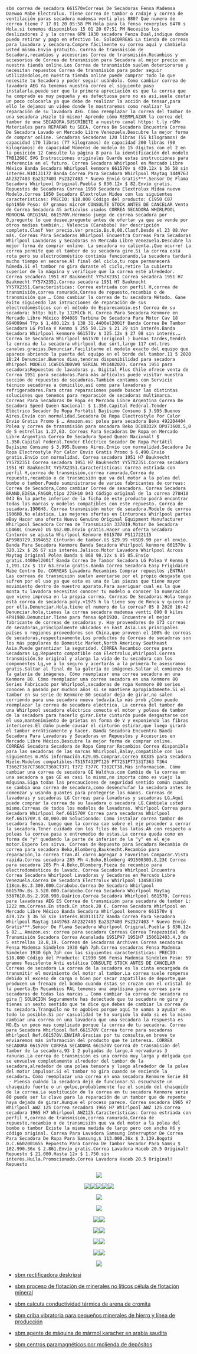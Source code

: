 
```
sbm correa de secadora 661570vCorreas De Secadoras Fensa Mademsa Daewoo Mabe Electrolux. Tiene correa de tambor o radaje y correa de ventilación paras secadora mademsa venti plus 880? Que numero de correa tiene ? 17 01 20 05:58 PM Hola para la fensa reverplus 6470 s Hola,si tenemos disponibles 15 01 20 07:51 PM Necesito los deslizadores 2 y la correa 6PH 1930 secadora Fenza Dual,indique donde puedo retirar y pago en efectivo lo. SoloCORREAS La tienda de correas para lavadora y secadora.Compre fácilmente su correa aquí y cámbiela usted mismo.Envío gratuito. Correa de transmisión de Secadora,recambios y accesorios Correa de transmisión.Recambios y accesorios de Correa de transmisión para Secadora al mejor precio en nuestra tienda online.Los Correa de transmisión suelen deteriorarse y necesitan repuestos Correa de transmisión para poder seguir utilizándolos,en nuestra tienda online puede comprar todo lo que necesite tu Secadora y poder seguir usándolo. Como cambiar correa de lavadora AEG Ya tenemos nuestra correa el siguiente paso instalarla,puede ser que la primera apreciación es que la correa que ha comprado es muy pequeña y es defectuosa pero no es así,suele costar un poco colocarla ya que debe de realizar la acción de tensar,para ello le dejamos un video donde le mostraremos como realizar la reparación de su lavadora AEG. Cómo reemplazar la correa del tambor de una secadora ¡Hazlo tú mismo! Aprende cómo REEMPLAZAR la correa del tambor de una SECADORA.SUSCRÍBETE a nuestro canal https: t.ly rGMv Materiales para REPARAR tu SECA. Correa De Secadora Encuentra Correa De Secadora Lavado en Mercado Libre Venezuela.Descubre la mejor forma de comprar online. Secadoras Secadoras 120 libras (55 kilogramos) de capacidad 170 libras (77 kilogramos) de capacidad 200 libras (90 kilogramos) de capacidad Números de modelo de 15 dígitos con el 2 en la posición 12 Consulte la página 8 para la identificación del modelo TMB1268C SVG Instrucciones originales Guarde estas instrucciones para referencia en el futuro. Correa Secadora Whirlpool en Mercado Libre México Banda Secadora Whirlpool kenmore 661570v $ 439.12x $ 36 58 sin interés.W10131172 Banda Correa Para Secadora Whirlpool Maytag 1449763 Ah2327403 Ea2327403 Ps2327403 * Nuevo Envió Gratis***.Sensor De Flama Secadora Whirlpool Original.Puebla $ 830.12x $ 82.Envío gratis. Repuestos de Secadoras Correa 1950 Secadora Elextrolux Midea nuevo Modelo.Correa 1950 Secadora Elextrolux Midea con las siguientes características: PRECIO: $18.000 Código del producto: C1950 C07 6ph1950 Peso: 67 gramos microV CONSULTE STOCK ANTES DE CANCELAR Venta de Correa Secadora 45 articulos usados CORREA SECADORA WHIRLPOOL MOROCHA ORIGINAL 661570V.Hermoso juego de correa secadora por 0,pregunte lo que desee,pregunte antes de ofertar ya que se vende por otros medios también.; Valencia (Carabobo) Ver descripción completa.Clasf Ver precio.Ver precio.Bs.0,00.Clasf.Desde el 23 08.Ver más. Correas Para Secadoras Whirlpool Encuentra Correas Para Secadoras Whirlpool Lavadoras y Secadoras en Mercado Libre Venezuela.Descubre la mejor forma de comprar online. La secadora no calienta.¡Que ocurre! La correa permite que el tambor de su secadora gire.Si la correa está rota pero su electrodoméstico continúa funcionando,la secadora tardará mucho tiempo en secarse.Al final del ciclo,tu ropa permanecerá húmeda.Si el tambor no gira durante el ciclo,retire la cubierta superior de la máquina y verifique que la correa esté alrededor. Correa secadora 1951 H7 Bauknecht YY57X2351 Correa secadora 1951 H7 Bauknecht YY57X2351.Correa secadora 1951 H7 Bauknecht YY57X2351.Características: Correa estriada con perfil H,correa de transmisión,correa ranurada,Correa de repuesto,recambio o de transmisión que … Cómo cambiar la correa de tu secadora Método. Gane éxito siguiendo las intrucciones de reparación de sus electrodomésticos con el método de Esparecambio.es! Correa de su secadora: http: bit.ly 1J2MlCb H. Correa Para Secadora Kenmore en Mercado Libre México 694089 Turbina De Secadora Para Motor Cav 18 694089m4 Tfp $ 1,400.12x $ 138 31.4400el2001f Banda Correa De Tambor Secadora LG Polea V Kenmo $ 255 50.12x $ 21 29 sin interés.Banda Secadora Whirlpool kenmore 661570v $ 325.12x $ 27 08 sin interés.… Correa De Secadora Whirlpool 661570 (original ) buenas tardes,tendrá la correa de la secadora whirlpool due sort,largo 117 cmt.tres canales.gracias.Denunciar.Facilitarme el modelo exacto del equipo que aparece abriendo la puerta del equipo en el borde del tambor.11 5 2020 18:24 Denunciar.Buenos dias,tendras disponibilidad para secadora Whirpool MODELO 1CWED5300VW0 SERIAL MY1402020. Correa 1951 para secadorasRepuestos de lavadoras y. Digital Plus Chile ofrece venta de Correa 1951 para secadoras.Para más artículos puede visitar nuestra sección de repuestos de secadoras.También contamos con Servicio técnico secadoras a domicilio,así como para lavadoras y refrigeradores.Para otras reparaciones puede buscar las distintas soluciones que tenemos para reparación de secadoras multimarca. Correas Para Secadoras De Ropa en Mercado Libre Argentina Correa De Secadora Speed Queen Nacional! $ 1.350.Capital Federal.Tender Eléctrico Secador De Ropa Portátil Bajísimo Consumo $ 3.995.Buenos Aires.Envío con normalidad.Secadora De Ropa Electrostyle Por Calor Envio Gratis Promo $ … Amazon.es: polea para secadora Beko 492204404 Polea y correa de transmisión para secadora Beko DCU8332X DPU7360X.5,0 de 5 estrellas 1.27,63. Correas Para Secadoras De Ropa en Mercado Libre Argentina Correa De Secadora Speed Queen Nacional! $ 1.350.Capital Federal.Tender Eléctrico Secador De Ropa Portátil Bajísimo Consumo $ 3.995.Buenos Aires.Envío con normalidad.Secadora De Ropa Electrostyle Por Calor Envio Gratis Promo $ 6.490.Envío gratis.Envío con normalidad. Correa secadora 1951 H7 Bauknecht YY57X2351 Correa secadora 1951 H7 Bauknecht YY57X2351.Correa secadora 1951 H7 Bauknecht YY57X2351.Características: Correa estriada con perfil H,correa de transmisión,correa ranurada,Correa de repuesto,recambio o de transmisión que va del motor a la polea del bombo o tambor.Puede suministrarse de varios fabricantes de correas: Correa de Secadora,Como cambiar Correa de seacadora. Correa Secadora BRAND,EDESA,FAGOR,tipo 278H10 043 Código original de la correa 278H10 043 En la parte inferior de la ficha de este producto podrá encontrar todas las marcas y modelos compatibles con este repuesto. Correa de secadora.1906H8. Correa transmisión motor de secadora.Modelo de correa 1906H8.No elástica. Las mejores ofertas en Cinturones Whirlpool partes eBay Hacer una oferta Nuevo Genuino Original Equipment Manufacturer Whirlpool Secadora Correa de Transmisión 337019.Motor De Secadora LD4601 (nuevo) US $62.00.Envío gratis.Hacer una oferta Secadora Cinturón se ajusta Whirlpool Kenmore 661570V PS11722115 AP5983729.3394652 Cinturón de tambor.US $29.99 +USD9.99 por el envío. Banda Para Secadora Kenmore Banda Secadora Whirlpool kenmore 661570v $ 320.12x $ 26 67 sin interés.Jalisco.Motor Lavadora Whirlpool Across Maytag Original Polea Banda $ 868 98.12x $ 85 85.Envío gratis.4400el2001f Banda Correa De Tambor Secadora LG Polea V Kenmo $ 1,191.12x $ 117 63.Envío gratis.Banda Correa Secadora Easy Frigidaire Mabe Centro De. CORREAS Lavadora Recambios Comprar repuestos ¡ENTRA! Las correas de transmisión suelen averiarse por el propio desgaste que sufren por el uso ya que esta es una de las piezas que tiene mayor movimiento dentro de nuestro aparato.Para averiguar cual es la que monta tu lavadora necesitas conocer tu modelo o conocer la numeración que viene impresa en la propia correa. Correas De Secadoras Hola tengo está correa de secadora poly.v1975 h la tiene soy de Renca y quiero ir por ella.Denunciar.Hola,tiene el numero de la correa? 05 8 2020 16:42 Denunciar.hola,tienes la correa secadora mademsa ventti 890 8 kilos 4PH1980.Denunciar.Tiene para fensa 6ph1930. Encuentre el mejor fabricante de correas de secadoras y. Hay proveedores de 173 correas de secadoras,principalmente ubicados en East Asia.Los principales países o regiones proveedores son China,que proveen el 100% de correas de secadoras,respectivamente.Los productos de Correas de secadoras son los más populares de Domestic Market,North Americay Southeast Asia.Puede garantizar la seguridad. CORREA Recambio correa para Secadoras Lg.Repuesto compatible con Electrolux,Whirlpool.Correa transmisión.Se original y alarga la vida de tu secadora con los componentes Lg,ve a lo seguro y acertarás a la primera.Te asesoramos gratis.Saltar al final de la galería de imágenes.Saltar al comienzo de la galería de imágenes. Cómo reemplazar una correa secadora en una Kenmore 80. Cómo reemplazar una correa secadora en una Kenmore 80 Series Fabricado por Whirlpool,secadoras de ropa Kenmore 80 series conocen a pasado por muchos años si se mantiene apropiadamente.Si el tambor en su serie de Kenmore 80 secador deja de girar,no salen corriendo para una secadora nueva todavía.Lo más prob ¿Cómo puedo reemplazar la correa de secadora eléctrica. La correa del tambor de una Whirlpool secadora eléctrica conecta el motor y poleas de tambor de la secadora para hacerlo girar.Este cinturón puede desgastarse con el uso,mantenimiento de grietas en forma de V y exponiendo las fibras interiores.El daño puede causar el cinturón estirar,que luego girará el tambor erráticamente y hacer. Banda Secadora Encuentra Banda Secadora Para Lavadoras y Secadoras en Repuestos y Accesorios en Mercado Libre México.Descubre la mejor forma de comprar online. CORREAS Secadora Secadora de Ropa Comprar Recambios Correa disponible para las secadoras de las marcas Whirlpool,Balay,compatible con los siguientes m.Más información.€29.05.Comprar.Correa 8X335 para secadora Miele.Modelos compatibles:T515T432PT126 PT7251PT7331T363 T364 T3662T367CT368CT369CT371 T372 T377C T382CT38.Más información. Cómo cambiar una correa de secadora GE Waldhus.com Cambio de la correa en una secadora a gas GE es casi lo mismo,no importa cómo es viejo la máquina.Siga todas las precauciones de seguridad sentido común cuando se cambia una correa de secadora,como desenchufar la secadora antes de comenzar y usando guantes para protegerse las manos. Correas de lavadoras y secadoras LG Correas para lavadoras y secadoras LG.Aquí puede comprar la correa de su lavadora o secadora LG.Cámbiela usted mismo.Correas de todos los modelos de lavadoras. Whirlpool Correa para Secadora Whirlpool Ref.661570V Correa para secadoras Whirlpool Ref.661570V.$ 40,000.00 Solucionado: Como instalar correa tambor de secadora fensa. Luego que la correa cae sobre el eje proceder a cerrar la secadora.Tener cuidado con los filos de las latas.Ah con respecto a poleas la correa pasa x entremedio de estas.La correa queda como en forma de "y" quedando la parte de inferior de la "y" en el eje motor.Espero les sirva. Correas de Repuesto para Secadora Recambio de correa para secadora Beko,Blomberg,Bauknecht.Recambio para reparación,la correa tran.Al carro Agregar a Favoritos Comparar.Vista rapida.Correa secadora 285 Ph 4.Beko,Blomberg 491500303.8,23€ Correa para secadora 285 Ph 4.Beko,Blomberg.Pieza de recambio para electrodomésticos de lavado. Correa Secadora Whirlpool Encuentra Correa Secadora Whirlpool Lavadoras y Secadoras en Mercado Libre Venezuela.Correa De Secadora Electrolux Whirlpool 134503700 118cm.Bs.3.300.000.Carabobo.Correa De Secadora Whirlpool 661570v.Bs.3.520.000.Carabobo.Correa Secadora Whirlpool Maytag 3387610.Bs.2.998.990.Guárico.Correa Secadora Whirlpool 661570. Correas para lavadoras AEG ES Correa de transmisión para secadora de tambor L: 1222 mm.Correas.En stock.En stock.20 €. Correa Secadora Whirlpool en Mercado Libre México Banda Secadora Whirlpool kenmore 661570v $ 439.12x $ 36 58 sin interés.W10131172 Banda Correa Para Secadora Whirlpool Maytag 1449763 Ah2327403 Ea2327403 Ps2327403 * Nuevo Envió Gratis***.Sensor De Flama Secadora Whirlpool Original.Puebla $ 830.12x $ 82.… Amazon.es: correa para secadora Correas Correa Trapezoidal de Transmisión Secadora Correa Acanalada 1951PH7 1951H7 150612403.4,3 de 5 estrellas 18.8,19. Correas de Secadoras Archives Correa secadoras Fensa Mademsa Sindelen 1930 6ph 7ph.Correa secadoras Fensa Mademsa Simdelen 1930 6ph 7ph con las siguientes características: PRECIO: $18.000 Código del Producto: C1930 S06 Fensa Mademsa Sindelen Peso: 59 gramos Resistente Anti estática CONSULTE STOCK ANTES DE CANCELAR Correas de secadora La correa de la secadora es la cinta encargada de transmitir el movimiento del motor al tambor.La correa suele romperse debido al exceso de carga o bien por secar zapatillas de deporte,que producen un frenazo del bombo cuando éstas se cruzan con el cristal de la puerta.En Recambios RAL tenemos una amplísima gama correas para secadoras de todas las marcas … Como cambiar la correa de secadora no gira 🥇 SOLUCION Seguramente has detectado que tu secadora no gira y tienes un sexto sentido que te dice que debes de cambiar la correa de tu secadora.Tranquilo no te agobies porque aquí te vamos a ayudar en todo lo posible.Si por casualidad te ha surgido la duda si es lo mismo cambiar una correa en una lavadora que una secadora la respuesta es NO.Es un poco mas complicado porque la correa de tu secadora. Correa para Secadora Whirlpool Ref.661570V Correa torre para secadoras Whirlpool Ref.661570V.ENVIAR.Gracias por tu consulta,en breve te enviaremos más información del producto que te interesa. CORREA SECADORA 661570V CORREA SECADORA 661570V Correa de transmisión del tambor de la secadora,93 1 2 pulgadas de largo,4 nervaduras 3 ranuras.La correa de transmisión es una correa muy larga y delgada que se envuelve completamente alrededor del tambor de la secadora,alrededor de una polea tensora y luego alrededor de la polea del motor impulsor.Si el tambor no gira cuando se enciende la secadora… Cómo reemplazar una correa en una secadora Kenmore Serie 80  · Piensa cuándo la secadora dejó de funcionar.Si escuchaste un chasquido fuerte o un golpe,probablemente fue el sonido del chasquido de la correa.La sustitución de la correa en tu secadora Kenmore serie 80 puede ser la clave para la reparación de un tambor que de repente haya dejado de girar.Aunque el proceso parece. Correa secadora 1965 H7 Whirlpool AWZ 125 Correa secadora 1965 H7 Whirlpool AWZ 125.Correa secadora 1965 H7 Whirlpool AWZ125.Características: Correa estriada con perfil H,correa de transmisión,correa ranurada,Correa de repuesto,recambio o de transmisión que va del motor a la polea del bombo o tambor Existe la misma medida de largo pero con ancho H6 y código original. Correa Para Lavadora Samsung Interruptor De Correa Para Secadora De Ropa Para Samsung,$ 113.000.36x $ 3.139.Bogotá D.C.6602001655 Repuesto Para Correa De Tambor Secador Para Samsu $ 102.990.36x $ 2.861.Envío gratis.Correa Lavadora Haceb 20.5 Original! Repuesto $ 21.000.Hasta 12x $ 1.750.sin interés.Huila.Promocionado.Correa Lavadora Haceb 20.5 Original! Repuesto 
```

<div align="center">

<a href="https://es-crusher.shibang-china.com/github&k=sbm+correa+de+secadora+661570v"><img src="https://static.shibang-china.com/es/crusher/logo.jpg"></a>

<a href="https://es-crusher.shibang-china.com/github&k=sbm+correa+de+secadora+661570v"><img src="https://static.shibang-china.com/es/crusher/index.jpg"></a><a href="https://es-crusher.shibang-china.com/material.htmlgithub&k=sbm+correa+de+secadora+661570v"><img src="https://static.shibang-china.com/es/crusher/material.jpg"></a><a href="https://es-crusher.shibang-china.com/application.htmlgithub&k=sbm+correa+de+secadora+661570v"><img src="https://static.shibang-china.com/es/crusher/application.jpg"></a><a href="https://es-crusher.shibang-china.com/aboutus.htmlgithub&k=sbm+correa+de+secadora+661570v"><img src="https://static.shibang-china.com/es/crusher/aboutus.jpg"></a><a href="https://es-crusher.shibang-china.com/contact.htmlgithub&k=sbm+correa+de+secadora+661570v"><img src="https://static.shibang-china.com/es/crusher/contact.jpg"></a>

<a href="https://es-crusher.shibang-china.com/github&k=sbm+correa+de+secadora+661570v"><img src="https://static.shibang-china.com/es/crusher/banner.jpg"></a>

<a href="https://swt.shibang-china.com/github&k=sbm+correa+de+secadora+661570v"><img src="https://static.shibang-china.com/es/crusher/text.jpg"></a>

<a href="https://swt.shibang-china.com/github&k=sbm+correa+de+secadora+661570v"><img src="https://static.shibang-china.com/es/crusher/chat.jpg"></a><a href="https://es-crusher.shibang-china.com/contact.htmlgithub&k=sbm+correa+de+secadora+661570v"><img src="https://static.shibang-china.com/es/crusher/message.jpg"></a>

<a href="https://es-crusher.shibang-china.com/products/pe.htmlgithub&k=sbm+correa+de+secadora+661570v"><img src="https://static.shibang-china.com/es/crusher/pe.jpg"></a><a href="https://es-crusher.shibang-china.com/products/pf.htmlgithub&k=sbm+correa+de+secadora+661570v"><img src="https://static.shibang-china.com/es/crusher/pf.jpg"></a>

<a href="https://es-crusher.shibang-china.com/products/hpt.htmlgithub&k=sbm+correa+de+secadora+661570v"><img src="https://static.shibang-china.com/es/crusher/hpt.jpg"></a><a href="https://es-crusher.shibang-china.com/products/vsi.htmlgithub&k=sbm+correa+de+secadora+661570v"><img src="https://static.shibang-china.com/es/crusher/vsi.jpg"></a>

<a href="https://es-crusher.shibang-china.com/products/klv.htmlgithub&k=sbm+correa+de+secadora+661570v"><img src="https://static.shibang-china.com/es/crusher/klv.jpg"></a><a href="https://es-crusher.shibang-china.com/products/portable.htmlgithub&k=sbm+correa+de+secadora+661570v"><img src="https://static.shibang-china.com/es/crusher/portable.jpg"></a>

<a href="https://swt.shibang-china.com/github&k=sbm+correa+de+secadora+661570v"><img src="https://static.shibang-china.com/es/crusher/case.jpg"></a>

</div>


* [sbm rectificadora deskripsi](sbm%20rectificadora%20deskripsi.md)

* [sbm proceso de flotación de minerales no líticos célula de flotación mineral](sbm%20proceso%20de%20flotaci%C3%B3n%20de%20minerales%20no%20l%C3%ADticos%20c%C3%A9lula%20de%20flotaci%C3%B3n%20mineral.md)

* [sbm calcuta conductividad térmica de arena de cromita](sbm%20calcuta%20conductividad%20t%C3%A9rmica%20de%20arena%20de%20cromita.md)

* [sbm criba vibratoria para pequeños minerales de hierro y línea de producción](sbm%20criba%20vibratoria%20para%20peque%C3%B1os%20minerales%20de%20hierro%20y%20l%C3%ADnea%20de%20producci%C3%B3n.md)

* [sbm agente de máquina de mármol karacher en arabia saudita](sbm%20agente%20de%20m%C3%A1quina%20de%20m%C3%A1rmol%20karacher%20en%20arabia%20saudita.md)

* [sbm centros paramagnéticos por molienda de depósitos](sbm%20centros%20paramagn%C3%A9ticos%20por%20molienda%20de%20dep%C3%B3sitos.md)